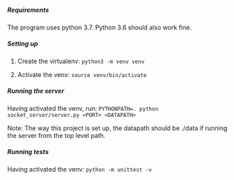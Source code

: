 ##### Requirements

The program uses python 3.7. Python 3.6 should also work fine.

##### Setting up

1. Create the virtualenv:
`python3 -m venv venv`

2. Activate the venv:
`source venv/bin/activate`

##### Running the server

Having activated the venv, run:
`PYTHONPATH=. python socket_server/server.py <PORT> <DATAPATH>`

Note: The way this project is set up, the datapath should be ./data if running the server from the top level path.

##### Running tests

Having activated the venv: 
`python -m unittest -v`

